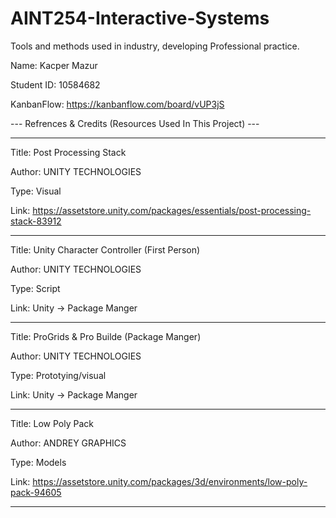 # AINT254-Interactive-Systems
 Tools and methods used in industry, developing Professional practice.

Name: Kacper Mazur

Student ID: 10584682

KanbanFlow: https://kanbanflow.com/board/vUP3jS

--- Refrences & Credits (Resources Used In This Project) ---

___

Title: Post Processing Stack

Author: UNITY TECHNOLOGIES

Type: Visual

Link: https://assetstore.unity.com/packages/essentials/post-processing-stack-83912
___

Title: Unity Character Controller (First Person)

Author: UNITY TECHNOLOGIES

Type: Script

Link: Unity -> Package Manger 
___

Title: ProGrids & Pro Builde (Package Manger)

Author: UNITY TECHNOLOGIES

Type: Prototying/visual 

Link: Unity -> Package Manger 
___

Title: Low Poly Pack

Author: ANDREY GRAPHICS

Type: Models

Link: https://assetstore.unity.com/packages/3d/environments/low-poly-pack-94605
___
